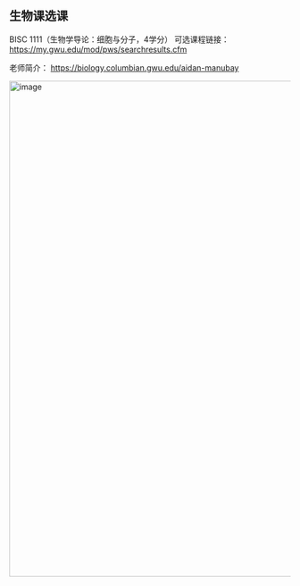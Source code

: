 ## 生物课选课
BISC 1111（生物学导论：细胞与分子，4学分）
可选课程链接：  
https://my.gwu.edu/mod/pws/searchresults.cfm  
  
老师简介：
https://biology.columbian.gwu.edu/aidan-manubay  

<img width="700" height="888" alt="image" src="https://github.com/user-attachments/assets/47210474-ce49-4339-8245-4209fb2224da" />   
